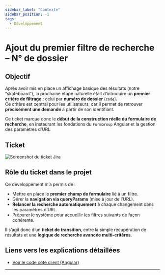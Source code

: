 ```yaml
---
sidebar_label: "Contexte"
sidebar_position: -1
tags:
  - Développement
---
```


# Ajout du premier filtre de recherche – N° de dossier

## Objectif

Après avoir mis en place un affichage basique des résultats (notre “skateboard”), la prochaine étape naturelle était d’introduire un **premier critère de filtrage** : celui par **numéro de dossier** (`code`).  
Ce critère est central pour les utilisateurs, car il permet de retrouver **précisément une demande** à partir de son identifiant.

Ce ticket marque donc le **début de la construction réelle du formulaire de recherche**, en instaurant les fondations du `FormGroup` Angular et la gestion des paramètres d’URL.

## Ticket 

![Screenshot du ticket Jira](/img/recherche_demande/ticket_filtre_num_dossier.png)

## Rôle du ticket dans le projet

Ce développement m’a permis de :

- Mettre en place le **premier champ de formulaire** lié à un filtre.
- Gérer la **navigation via queryParams** (mise à jour de l’URL).
- **Relancer la recherche automatiquement** à chaque changement dans les paramètres d’URL.
- Préparer le système pour accueillir les filtres suivants de façon cohérente.

Il s’agit donc d’un **ticket de transition**, entre la simple récupération de résultats et une **logique de recherche avancée multi-critères**.

## Liens vers les explications détaillées

- [Voir le code côté client (Angular)](./Cote-client.md)

---
